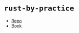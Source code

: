 # `rust-by-practice`

- [Repo](https://github.com/sunface/rust-by-practice)
- [Book](https://practice.rs/why-exercise.html)
